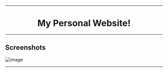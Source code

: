 ***
<h1 align="center">
My Personal Website!
</h1>

***

## Screenshots

![image](https://user-images.githubusercontent.com/65685915/113438495-aebec180-93b6-11eb-8d11-211794e07941.png)

***
